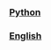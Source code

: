 ### [Python](https://github.com/ZBTGL/summary/tree/master/%23Contents/Python)
### [English](https://github.com/ZBTGL/summary/tree/master/%23Contents/English)
